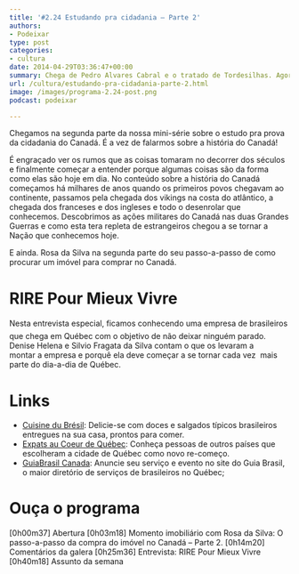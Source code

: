 ```yaml
---
title: '#2.24 Estudando pra cidadania – Parte 2'
authors:
- Podeixar
type: post
categories:
- cultura
date: 2014-04-29T03:36:47+00:00
summary: Chega de Pedro Alvares Cabral e o tratado de Tordesilhas. Agora é a hora de falar sobre franceses, ingleses e a conquista das Terras Canadenses! Você vai descobrir que a pancaria rolou solta com os Estados Unidos e que jogar vídeo-game valeu muito mais pra sua cultura do que você pensa.
url: /cultura/estudando-pra-cidadania-parte-2.html
image: /images/programa-2.24-post.png
podcast: podeixar

---
```

Chegamos na segunda parte da nossa mini-série sobre o estudo pra prova da cidadania do Canadá. É a vez de falarmos sobre a história do Canadá!

É engraçado ver os rumos que as coisas tomaram no decorrer dos séculos e finalmente começar a entender porque algumas coisas são da forma como elas são hoje em dia. No conteúdo sobre a história do Canadá começamos há milhares de anos quando os primeiros povos chegavam ao continente, passamos pela chegada dos vikings na costa do atlântico, a chegada dos franceses e dos ingleses e todo o desenrolar que conhecemos. Descobrimos as ações militares do Canadá nas duas Grandes Guerras e como esta tera repleta de estrangeiros chegou a se tornar a Nação que conhecemos hoje.

E ainda. Rosa da Silva na segunda parte do seu passo-a-passo de como procurar um imóvel para comprar no Canadá.

# RIRE Pour Mieux Vivre

Nesta entrevista especial, ficamos conhecendo uma empresa de brasileiros que chega em Québec com o objetivo de não deixar ninguém parado. Denise Helena e Silvio Fragata da Silva contam o que os levaram a montar a empresa e porquê ela deve começar a se tornar cada vez  mais parte do dia-a-dia de Québec.

# Links

  * <a href="http://www.mapaq.gouv.qc.ca/" target="_blank">Cuisine du Brésil</a>: Delicie-se com doces e salgados típicos brasileiros entregues na sua casa, prontos para comer.
  * <a href="http://blogue.quebecentete.com/" target="_blank">Expats au Coeur de Québec</a>: Conheça pessoas de outros países que escolheram a cidade de Québec como novo re-começo.
  * [GuiaBrasil Canada][1]: Anuncie seu serviço e evento no site do Guia Brasil, o maior diretório de serviços de brasileiros no Québec;

# Ouça o programa

[0h00m37] Abertura
[0h03m18] Momento imobiliário com Rosa da Silva: O passo-a-passo da compra do imóvel no Canadá &#8211; Parte 2.
[0h14m20] Comentários da galera
[0h25m36] Entrevista: RIRE Pour Mieux Vivre
[0h40m18] Assunto da semana

 [1]: http://guiabrasil.ca